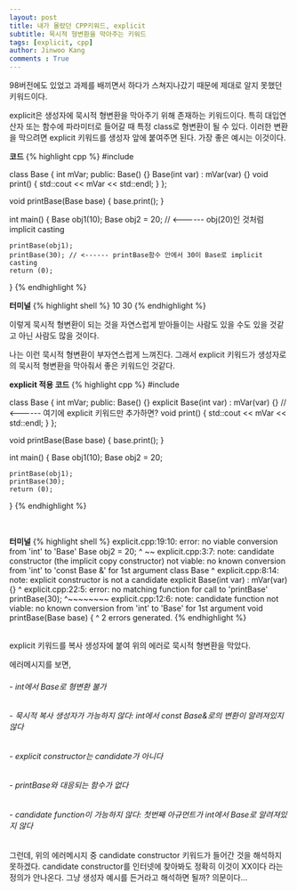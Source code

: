 ```yaml
---
layout: post
title: 내가 몰랐던 CPP키워드, explicit
subtitle: 묵시적 형변환을 막아주는 키워드
tags: [explicit, cpp]
author: Jinwoo Kang
comments : True
---
```


98버전에도 있었고 과제를 배끼면서 하다가 스쳐지나갔기 때문에 제대로 알지 못했던 키워드이다.

explicit은 생성자에 묵시적 형변환을 막아주기 위해 존재하는 키워드이다. 특히 대입연산자 또는 함수에 파라미터로 들어갈 때 특정 class로 형변환이 될 수 있다. 이러한 변환을 막으려면 explicit 키워드를 생성자 앞에 붙여주면 된다. 가장 좋은 예시는 이것이다.

**코드**
{% highlight cpp %}
#include <iostream>

class Base
{
    int mVar;
public:
    Base() {}
    Base(int var) : mVar(var) {}
    void print() { std::cout << mVar << std::endl; }
};

void printBase(Base base) {
    base.print();
}

int main()
{
    Base obj1(10);
    Base obj2 = 20; // <------ obj(20)인 것처럼 implicit casting

    printBase(obj1);
    printBase(30); // <------ printBase함수 안에서 30이 Base로 implicit casting
    return (0);
}
{% endhighlight %}
<br>

**터미널**
{% highlight shell %}
10
30
{% endhighlight %}

이렇게 묵시적 형변환이 되는 것을 자연스럽게 받아들이는 사람도 있을 수도 있을 것같고 아닌 사람도 많을 것이다.

나는 이런 묵시적 형변환이 부자연스럽게 느껴진다. 그래서 explicit 키워드가 생성자로의 묵시적 형변환을 막아줘서 좋은 키워드인 것같다.

**explicit 적용 코드**
{% highlight cpp %}
#include <iostream>

class Base
{
    int mVar;
public:
    Base() {}
    explicit Base(int var) : mVar(var) {} // <------ 여기에 explicit 키워드만 추가하면?
    void print() { std::cout << mVar << std::endl; }
};

void printBase(Base base) {
    base.print();
}

int main()
{
    Base obj1(10);
    Base obj2 = 20;

    printBase(obj1);
    printBase(30);
    return (0);
}
{% endhighlight %}

<br>

**터미널**
{% highlight shell %}
explicit.cpp:19:10: error: no viable conversion from 'int' to 'Base'
    Base obj2 = 20;
         ^      ~~
explicit.cpp:3:7: note: candidate constructor (the implicit copy constructor) not viable: no known conversion from 'int' to 'const Base &' for 1st argument
class Base
      ^
explicit.cpp:8:14: note: explicit constructor is not a candidate
    explicit Base(int var) : mVar(var) {}
             ^
explicit.cpp:22:5: error: no matching function for call to 'printBase'
    printBase(30);
    ^~~~~~~~~
explicit.cpp:12:6: note: candidate function not viable: no known conversion from 'int' to 'Base' for 1st argument
void printBase(Base base) {
     ^
2 errors generated.
{% endhighlight %}

<br>
explicit 키워드를 복사 생성자에 붙여 위의 에러로 묵시적 형변환을 막았다.

에러메시지를 보면,

<h6>- int에서 Base로 형변환 불가</h6>
<h6>- 묵시적 복사 생성자가 가능하지 않다: int에서 const Base&로의 변환이 알려져있지 않다</h6>
<h6>- explicit constructor는 candidate가 아니다</h6>
<h6>- printBase와 대응되는 함수가 없다</h6>
<h6>- candidate function이 가능하지 않다: 첫번째 아규먼트가 int에서 Base로 알려져있지 않다</h6>


그런데, 위의 에러메시지 중 candidate constructor 키워드가 들어간 것을 해석하지 못하겠다. candidate constructor를 인터넷에 찾아봐도 정확히 이것이 XX이다 라는 정의가 안나온다. 그냥 생성자 예시를 든거라고 해석하면 될까? 의문이다...